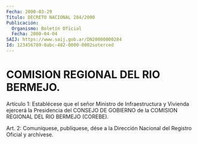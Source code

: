 ```yaml
---
Fecha: 2000-03-29
Título: DECRETO NACIONAL 284/2000
Publicación:
  Organismo: Boletín Oficial
  Fecha: 2000-04-04
SAIJ: https://www.saij.gob.ar/DN20000000284
Id: 123456789-0abc-482-0000-0002soterced
---
```

# COMISION REGIONAL DEL RIO BERMEJO.

<a id="1"></a>
Artículo 1: Establécese que el señor  Ministro de Infraestructura y Vivienda ejercerá la Presidencia del  CONSEJO  DE GOBIERNO de la COMISION REGIONAL DEL RIO BERMEJO (COREBE).

<a id="2"></a>
Art. 2: Comuníquese, publíquese, dése a la Dirección  Nacional del Registro Oficial y archívese.